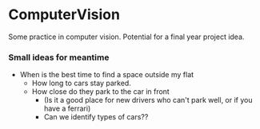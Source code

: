 # ComputerVision
Some practice in computer vision. Potential for a final year project idea.
### Small ideas for meantime
- When is the best time to find a space outside my flat
  - How long to cars stay parked.
  - How close do they park to the car in front
    - (Is it a good place for new drivers who can't park well, or if you have a ferrari)
    - Can we identify types of cars??
